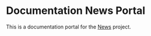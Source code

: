 # Documentation News Portal

This is a documentation portal for the [News](https://newsportal.io) project.
